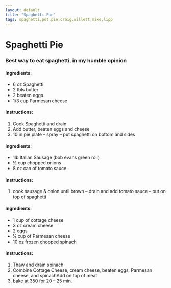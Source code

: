 ```yaml
---
layout: default
title: "Spaghetti Pie"
tags: spaghetti,pot,pie,craig,willett,mike,lipp
---
```

# Spaghetti Pie

### Best way to eat spaghetti, in my humble opinion

#### Ingredients:
- 6 oz Spaghetti
- 2 tbls butter
- 2 beaten eggs
- 1/3 cup Parmesan cheese

#### Instructions:
1. Cook Spaghetti and drain
2. Add butter, beaten eggs and cheese
3. 10 in pie plate – spray – put spaghetti on bottom and sides

#### Ingredients:
- 1lb Italian Sausage (bob evans green roll)
- ½ cup chopped onions
- 8 oz can of tomato sauce

#### Instructions:
1. cook sausage & onion until brown – drain and add tomato sauce – put on top of spaghetti

#### Ingredients:
- 1 cup of cottage cheese
- 3 oz cream cheese
- 2 eggs
- ¼ cup of Parmesan cheese
- 10 oz frozen chopped spinach

#### Instructions:
1. Thaw and drain spinach
2. Combine Cottage Cheese, cream cheese, beaten eggs, Parmesan cheese, and spinachAdd on top of meat
3. bake at 350 for 20 – 25 min.
